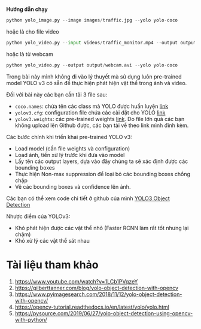 **Hướng dẫn chạy**
```python
python yolo_image.py --image images/traffic.jpg --yolo yolo-coco
```
hoặc là cho file video
```python
python yolo_video.py --input videos/traffic_monitor.mp4 --output output/traffic_monitor_out.avi --yolo yolo-coco
```
hoặc là từ webcam
```python
python yolo_video.py --output output/webcam.avi --yolo yolo-coco
```
Trong bài này mình không đi vào lý thuyết mà sử dụng luôn pre-trained model YOLO v3 có sẵn để thực hiện phát hiện vật thể trong ảnh và video.

Đối với bài này các bạn cần tải 3 file sau:
- `coco.names`: chứa tên các class mà YOLO được huấn luyện [link](https://github.com/pjreddie/darknet/blob/master/data/coco.names)
- `yolov3.cfg`: configuration file chứa các cài đặt cho YOLO [link](https://pjreddie.com/darknet/yolo/)
- `yolov3.weights`: các pre-trained weights [link](https://pjreddie.com/darknet/yolo/). Do file lớn quá các bạn không upload lên Github được, các bạn tải về theo link mình đính kèm.

Các bước chính khi triển khai pre-trained YOLO v3:
* Load model (cần file weights và configuration)
* Load ảnh, tiền xử lý trước khi đưa vào model
* Lấy tên các output layers, dựa vào đây chúng ta sẽ xác định được các bounding boxes
* Thực hiện Non-max suppression để loại bỏ các bounding boxes chồng chập
* Vẽ các bounding boxes và confidence lên ảnh.

Các bạn có thể xem code chi tiết ở github của mình [YOLO3 Object Detection](https://github.com/huytranvan2010/YOLO3-Object-Detection)

Nhược điểm của YOLOv3:
- Khó phát hiện được các vật thể nhỏ (Faster RCNN làm rất tốt nhưng lại chậm)
- Khó xử lý các vật thể sát nhau

# Tài liệu tham khảo
1. https://www.youtube.com/watch?v=1LCb1PVqzeY
2. https://gilberttanner.com/blog/yolo-object-detection-with-opencv
3. https://www.pyimagesearch.com/2018/11/12/yolo-object-detection-with-opencv/
4. https://opencv-tutorial.readthedocs.io/en/latest/yolo/yolo.html
5. https://pysource.com/2019/06/27/yolo-object-detection-using-opencv-with-python/
